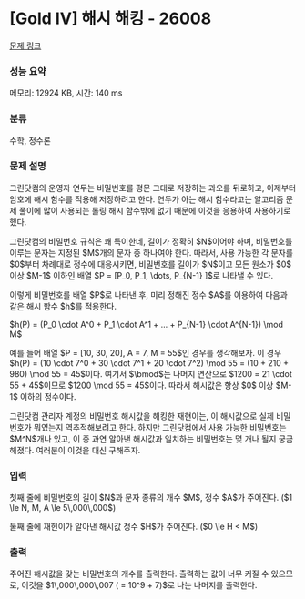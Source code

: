 # [Gold IV] 해시 해킹 - 26008 

[문제 링크](https://www.acmicpc.net/problem/26008) 

### 성능 요약

메모리: 12924 KB, 시간: 140 ms

### 분류

수학, 정수론

### 문제 설명

<p>그린닷컴의 운영자 연두는 비밀번호를 평문 그대로 저장하는 과오를 뒤로하고, 이제부터 암호에 해시 함수를 적용해 저장하려고 한다. 연두가 아는 해시 함수라고는 알고리즘 문제 풀이에 많이 사용되는 롤링 해시 함수밖에 없기 때문에 이것을 응용하여 사용하기로 했다.</p>

<p>그린닷컴의 비밀번호 규칙은 꽤 특이한데, 길이가 정확히 $N$이어야 하며, 비밀번호를 이루는 문자는 지정된 $M$개의 문자 중 하나여야 한다. 따라서, 사용 가능한 각 문자를 $0$부터 차례대로 정수에 대응시키면, 비밀번호를 길이가 $N$이고 모든 원소가 $0$ 이상 $M-1$ 이하인 배열 $P = [P_0, P_1, \dots, P_{N-1} ]$로 나타낼 수 있다.</p>

<p>이렇게 비밀번호를 배열 $P$로 나타낸 후, 미리 정해진 정수 $A$를 이용하여 다음과 같은 해시 함수 $h$를 적용한다.</p>

<p>$h(P) = (P_0 \cdot A^0 + P_1 \cdot A^1 + ... + P_{N-1} \cdot A^{N-1}) \mod M$</p>

<p>예를 들어 배열 $P = [10, 30, 20], A = 7, M = 55$인 경우를 생각해보자. 이 경우 $h(P) = (10 \cdot 7^0 + 30 \cdot 7^1 + 20 \cdot 7^2) \mod 55 = (10 + 210 + 980) \mod 55 = 45$이다. 여기서 $\bmod$는 나머지 연산으로 $1200 = 21 \cdot 55 + 45$이므로 $1200 \mod 55 = 45$이다. 따라서 해시값은 항상 $0$ 이상 $M-1$ 이하의 정수이다.</p>

<p>그린닷컴 관리자 계정의 비밀번호 해시값을 해킹한 재현이는, 이 해시값으로 실제 비밀번호가 뭐였는지 역추적해보려고 한다. 하지만 그린닷컴에서 사용 가능한 비밀번호는 $M^N$개나 있고, 이 중 과연 알아낸 해시값과 일치하는 비밀번호는 몇 개나 될지 궁금해졌다. 여러분이 이것을 대신 구해주자.</p>

### 입력 

 <p>첫째 줄에 비밀번호의 길이 $N$과 문자 종류의 개수 $M$, 정수 $A$가 주어진다. ($1 \le N, M, A \le 5\,000\,000$)</p>

<p>둘째 줄에 재현이가 알아낸 해시값 정수 $H$가 주어진다. ($0 \le H < M$)</p>

### 출력 

 <p>주어진 해시값을 갖는 비밀번호의 개수를 출력한다. 출력하는 값이 너무 커질 수 있으므로, 이것을 $1\,000\,000\,007 ( = 10^9 + 7)$로 나눈 나머지를 출력한다.</p>

